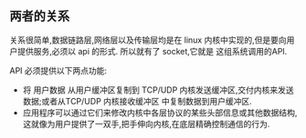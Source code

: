 ## 两者的关系
关系很简单,数据链路层,网络层以及传输层均是在 linux 内核中实现的,但是要向用户提供服务,必须以 api 的形式.
所以就有了 socket,它就是 这组系统调用的API.

API 必须提供以下两点功能:
- 将 用户数据 从用户缓冲区复制到 TCP/UDP 内核发送缓冲区,交付内核来发送数据;或者从TCP/UDP 内核接收缓冲区 中复制数据到用户缓冲区.
- 应用程序可以通过它们来修改内核中各层协议的某些头部信息或其他数据结构,这就像为用户提供了一双手,把手伸向内核,在底层精确控制通信的行为.
  